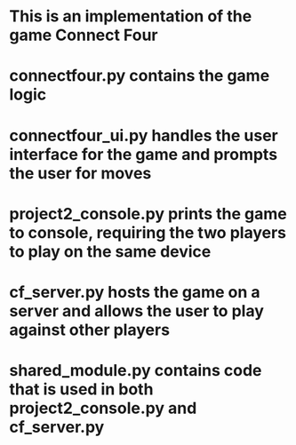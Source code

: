 # This is an implementation of the game Connect Four
# connectfour.py contains the game logic
# connectfour_ui.py handles the user interface for the game and prompts the user for moves
# project2_console.py prints the game to console, requiring the two players to play on the same device
# cf_server.py hosts the game on a server and allows the user to play against other players
# shared_module.py contains code that is used in both project2_console.py and cf_server.py
